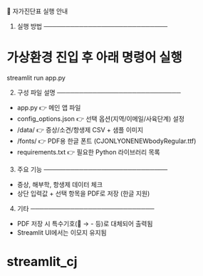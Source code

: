 🧬 자가진단표 실행 안내

1. 실행 방법
────────────────────────────
# 가상환경 진입 후 아래 명령어 실행
streamlit run app.py

2. 구성 파일 설명
────────────────────────────
- app.py                 👉 메인 앱 파일
- config_options.json    👉 선택 옵션(지역/이메일/사육단계) 설정
- /data/                 👉 증상/소견/항생제 CSV + 샘플 이미지
- /fonts/                👉 PDF용 한글 폰트 (CJONLYONENEWbodyRegular.ttf)
- requirements.txt       👉 필요한 Python 라이브러리 목록

3. 주요 기능
────────────────────────────
- 증상, 해부학, 항생제 데이터 체크
- 상단 입력값 + 선택 항목을 PDF로 저장 (한글 지원)

4. 기타
────────────────────────────
- PDF 저장 시 특수기호(📅 → - 등)로 대체되어 출력됨
- Streamlit UI에서는 이모지 유지됨
# streamlit_cj
